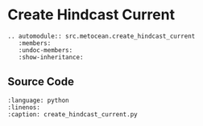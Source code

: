 # Create Hindcast Current

```{eval-rst}
.. automodule:: src.metocean.create_hindcast_current
   :members:
   :undoc-members:
   :show-inheritance:
```

## Source Code

```{literalinclude} ../../src/metocean/create_hindcast_current.py
:language: python
:linenos:
:caption: create_hindcast_current.py
```

